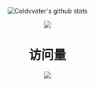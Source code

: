 <div align=center>

![Coldvvater's github stats](https://bad-apple-github-readme.vercel.app/api?show_bg=1&username=Coldvvater)

</div>

<p align="center"><img src="https://i.giphy.com/RThN0hOS2GO4M.gif" /></p>

<div align=center>

# 访问量
![](http://profile-counter.glitch.me/Coldvvater/count.svg)

</div>
